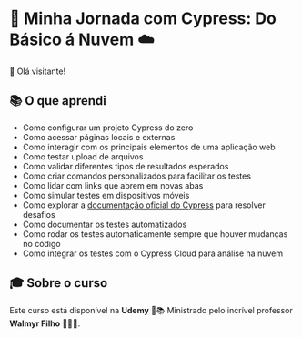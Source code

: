 # 🚀 Minha Jornada com Cypress: Do Básico á Nuvem ☁️  

👋 Olá visitante!  


## 📚 O que aprendi  

- Como configurar um projeto Cypress do zero  
- Como acessar páginas locais e externas  
- Como interagir com os principais elementos de uma aplicação web  
- Como testar upload de arquivos  
- Como validar diferentes tipos de resultados esperados  
- Como criar comandos personalizados para facilitar os testes  
- Como lidar com links que abrem em novas abas  
- Como simular testes em dispositivos móveis  
- Como explorar a [documentação oficial do Cypress](https://docs.cypress.io/api/table-of-contents) para resolver desafios  
- Como documentar os testes automatizados  
- Como rodar os testes automaticamente sempre que houver mudanças no código  
- Como integrar os testes com o Cypress Cloud para análise na nuvem  

## 🎓 Sobre o curso  

Este curso está disponível na **Udemy** 🎥📚
Ministrado pelo incrível professor **Walmyr Filho** 👨‍🏫👏.  


